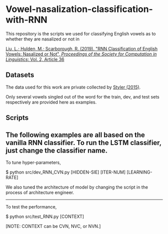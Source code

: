 # Vowel-nasalization-classification-with-RNN

This repository is the scripts we used for classifying English vowels as to whether they are nasalized or not in 

[Liu, L.; Hulden, M.; Scarborough, R. (2019). "RNN Classification of English Vowels: Nasalized or Not", *Proceedings of the Society for Computation in Linguistics*: Vol. 2, Article 36](https://scholarworks.umass.edu/scil/vol2/iss1/36/)

## Datasets

The data used for this work are private collected by [Styler (2015)](http://wstyler.ucsd.edu/files/styler_dissertation_final.pdf).

Only several vowels singled out of the word for the train, dev, and test sets respectively are provided here as examples. 

## Scripts

The following examples are all based on the vanilla RNN classifier. To run the LSTM classifier, just change the classifier name.
-------------------------------------------------------------

To tune hyper-parameters,

$ python src/dev_RNN_CVN.py \[HIDDEN-SIE\] \[ITER-NUM\] \[LEARNING-RATE\]

We also tuned the architecture of model by changing the script in the process of architecture engineer.

--------------------------------------------------------------
To test the performance, 

$ python src/test_RNN.py \[CONTEXT\]

\[NOTE: CONTEXT can be CVN, NVC, or NVN.\]
